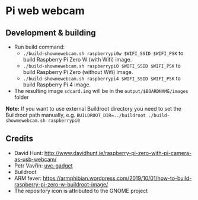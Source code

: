 # Pi web webcam

## Development & building

- Run build command:
  - `./build-showmewebcam.sh raspberrypi0w $WIFI_SSID $WIFI_PSK` to build Raspberry Pi Zero W (with Wifi) image.
  - `./build-showmewebcam.sh raspberrypi0 $WIFI_SSID $WIFI_PSK` to build Raspberry Pi Zero (without Wifi) image.
  - `./build-showmewebcam.sh raspberrypi4 $WIFI_SSID $WIFI_PSK` to build Raspberry Pi 4 image.
- The resulting image `sdcard.img` will be in the `output/$BOARDNAME/images` folder

**Note:** If you want to use external Buildroot directory you need to set the Buildroot path manually, e.g. `BUILDROOT_DIR=../buildroot ./build-showmewebcam.sh raspberrypi0`

## Credits

- David Hunt: http://www.davidhunt.ie/raspberry-pi-zero-with-pi-camera-as-usb-webcam/
- Petr Vavřín: [uvc-gadget](https://github.com/peterbay/uvc-gadget)
- Buildroot
- ARM fever: https://armphibian.wordpress.com/2019/10/01/how-to-build-raspberry-pi-zero-w-buildroot-image/
- The repository icon is attributed to the GNOME project